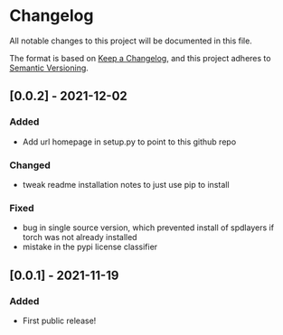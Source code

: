 # Changelog
All notable changes to this project will be documented in this file.

The format is based on [Keep a Changelog](https://keepachangelog.com/en/1.0.0/),
and this project adheres to [Semantic Versioning](https://semver.org/spec/v2.0.0.html).

## [0.0.2] - 2021-12-02

### Added
- Add url homepage in setup.py to point to this github repo

### Changed
- tweak readme installation notes to just use pip to install

### Fixed
- bug in single source version, which prevented install of spdlayers if torch was not already installed
- mistake in the pypi license classifier

## [0.0.1] - 2021-11-19
### Added
- First public release!
